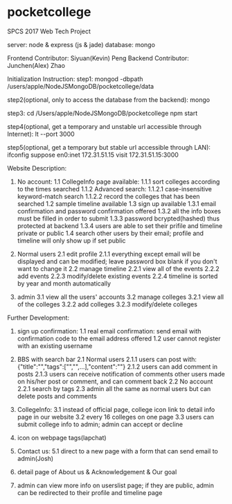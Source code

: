 # pocketcollege

SPCS 2017 Web Tech Project

server: node & express (js & jade)
database: mongo

Frontend Contributor: Siyuan(Kevin) Peng
Backend Contributor: Junchen(Alex) Zhao


Initialization Instruction:
step1:
mongod -dbpath /users/apple/NodeJSMongoDB/pocketcollege/data

step2(optional, only to access the database from the backend):
mongo

step3:
cd /Users/apple/NodeJSMongoDB/pocketcollege
npm start

step4(optional, get a temporary and unstable url accessible through Internet):
lt --port 3000

step5(optional, get a temporary but stable url accessible through LAN):
ifconfig
suppose en0:inet 172.31.51.15
visit 172.31.51.15:3000









Website Description:

1. No account:
	1.1 CollegeInfo page available:
		1.1.1 sort colleges according to the times searched
		1.1.2 Advanced search:
			1.1.2.1 case-insensitive keyword-match search
			1.1.2.2 record the colleges that has been searched
	1.2 sample timeline available
	1.3 sign up available
		1.3.1 email confirmation and password confirmation offered
		1.3.2 all the info boxes must be filled in order to submit
		1.3.3 password bcrypted(hashed) thus protected at backend
		1.3.4 users are able to set their prifile and timeline private or public
	1.4 search other users by their email; profile and timeline will only show up if set public

2. Normal users
	2.1 edit profile
		2.1.1 everything except email will be displayed and can be modified; leave password box blank if you don't want to change it
	2.2 manage timeline
		2.2.1 view all of the events
		2.2.2 add events
		2.2.3 modify/delete existing events
		2.2.4 timeline is sorted by year and month automatically

3. admin
	3.1 view all the users' accounts
	3.2 manage colleges
		3.2.1 view all of the colleges
		3.2.2 add colleges
		3.2.3 modify/delete colleges









Further Development:

1. sign up confirmation:
	1.1 real email confirmation: send email with confirmation code to the email address offered
	1.2 user cannot register with an existing username

2. BBS with search bar
	2.1 Normal users
		2.1.1 users can post with: 											  {"title":"","tags":["","",...],"content":""}
		2.1.2 users can add comment in posts
		2.1.3 users can receive notification of comments other users made on his/her post or comment, and can comment back
	2.2 No account
		2.2.1 search by tags
	2.3 admin
		all the same as normal users but can delete posts and comments

3. CollegeInfo:
	3.1 instead of official page, college icon link to detail info page in our website
	3.2 every 16 colleges on one page
	3.3 users can submit college info to admin; admin can accept or decline

4. icon on webpage tags(lapchat)

5. Contact us:
	5.1 direct to a new page with a form that can send email to admin(Josh)

6. detail page of About us & Acknowledgement & Our goal

7. admin can view more info on userslist page; if they are public, admin can be redirected to their profile and timeline page








